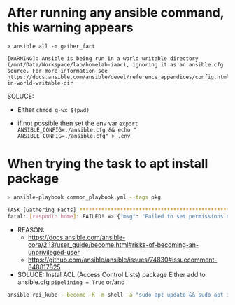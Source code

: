 
# After running any ansible command, this warning appears

```
> ansible all -m gather_fact

[WARNING]: Ansible is being run in a world writable directory (/mnt/Data/Workspace/lab/homelab-iaac), ignoring it as an ansible.cfg source. For more information see
https://docs.ansible.com/ansible/devel/reference_appendices/config.html#cfg-in-world-writable-dir
```

SOLUCE:

- Either `chmod g-wx $(pwd)`

- if not possible then set the env var `export ANSIBLE_CONFIG=./ansible.cfg && echo " ANSIBLE_CONFIG=./ansible.cfg" > .env`

# When trying the task to apt install package
```bash
> ansible-playbook common_playbook.yml --tags pkg

TASK [Gathering Facts] ********************************************************************************************
fatal: [raspodin.home]: FAILED! => {"msg": "Failed to set permissions on the temporary files Ansible needs to create when becoming an unprivileged user (rc: 1, err: chmod: invalid mode: ‘A+user:ansible:rx:allow’\nTry 'chmod --help' for more information.\n}). For information on working around this, see https://docs.ansible.com/ansible-core/2.13/user_guide/become.html#risks-of-becoming-an-unprivileged-user"}
```
- REASON:
  - https://docs.ansible.com/ansible-core/2.13/user_guide/become.html#risks-of-becoming-an-unprivileged-user
  - https://github.com/ansible/ansible/issues/74830#issuecomment-848817825
- SOLUCE: Instal ACL (Access Control Lists) package
Either add to ansible.cfg `pipelining = True` or/and
```bash
ansible rpi_kube --become -K -m shell -a "sudo apt update && sudo apt install --yes acl"
```

